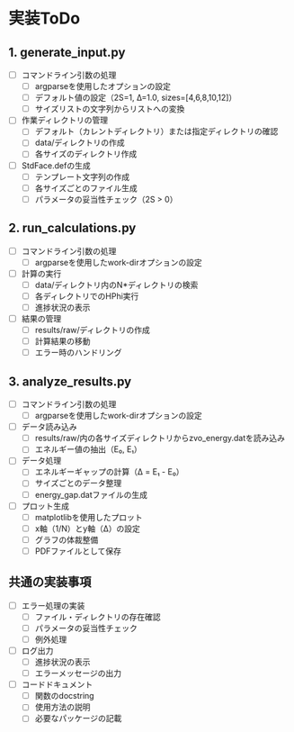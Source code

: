 # 実装ToDo

## 1. generate_input.py
- [ ] コマンドライン引数の処理
  - [ ] argparseを使用したオプションの設定
  - [ ] デフォルト値の設定（2S=1, Δ=1.0, sizes=[4,6,8,10,12]）
  - [ ] サイズリストの文字列からリストへの変換

- [ ] 作業ディレクトリの管理
  - [ ] デフォルト（カレントディレクトリ）または指定ディレクトリの確認
  - [ ] data/ディレクトリの作成
  - [ ] 各サイズのディレクトリ作成

- [ ] StdFace.defの生成
  - [ ] テンプレート文字列の作成
  - [ ] 各サイズごとのファイル生成
  - [ ] パラメータの妥当性チェック（2S > 0）

## 2. run_calculations.py
- [ ] コマンドライン引数の処理
  - [ ] argparseを使用したwork-dirオプションの設定

- [ ] 計算の実行
  - [ ] data/ディレクトリ内のN*ディレクトリの検索
  - [ ] 各ディレクトリでのHPhi実行
  - [ ] 進捗状況の表示

- [ ] 結果の管理
  - [ ] results/raw/ディレクトリの作成
  - [ ] 計算結果の移動
  - [ ] エラー時のハンドリング

## 3. analyze_results.py
- [ ] コマンドライン引数の処理
  - [ ] argparseを使用したwork-dirオプションの設定

- [ ] データ読み込み
  - [ ] results/raw/内の各サイズディレクトリからzvo_energy.datを読み込み
  - [ ] エネルギー値の抽出（E₀, E₁）

- [ ] データ処理
  - [ ] エネルギーギャップの計算（Δ = E₁ - E₀）
  - [ ] サイズごとのデータ整理
  - [ ] energy_gap.datファイルの生成

- [ ] プロット生成
  - [ ] matplotlibを使用したプロット
  - [ ] x軸（1/N）とy軸（Δ）の設定
  - [ ] グラフの体裁整備
  - [ ] PDFファイルとして保存

## 共通の実装事項
- [ ] エラー処理の実装
  - [ ] ファイル・ディレクトリの存在確認
  - [ ] パラメータの妥当性チェック
  - [ ] 例外処理

- [ ] ログ出力
  - [ ] 進捗状況の表示
  - [ ] エラーメッセージの出力

- [ ] コードドキュメント
  - [ ] 関数のdocstring
  - [ ] 使用方法の説明
  - [ ] 必要なパッケージの記載 